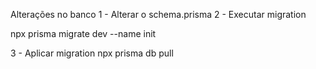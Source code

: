 Alterações no banco
1 - Alterar o schema.prisma
2 - Executar migration

npx prisma migrate dev --name init

3 - Aplicar migration npx prisma db pull